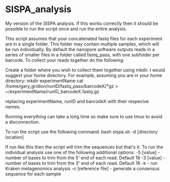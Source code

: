 # SISPA_analysis
 My version of the SISPA analysis. If this works correctly then it should be possible to run the script once and run the entire analysis.
 
 This script assumes that your concatenated fastq files for each experiment are in a single folder. This folder may contain multiple samples, which will be run individually. By default the nanopore software outputs reads in a series of smaller files in a folder called fastq_pass, with one subfolder per barcode. To collect your reads together do the following:
 
 Create a folder where you wish to collect them together using mkdir. I would suggest your home directory. For example, assuming you are in your home directory:
 mkdir experimentName
 cat /home/gary_gridion/runID/fastq_pass/barcodeX/*gz > ~/experimentName/runID_barcodeX.fastq.gz
 
 replacing experimentName, runID and barcodeX with their respecive names.
 
 Running everything can take a long time so make sure to use tmux to avoid a disconnection.
 
 To run the script use the following command:
 bash sispa.sh -d [directory location]
 
 If run like this then the script will trim the sequences but that's it. To run the individual analysis use one of the following additional options:
 -5 [value] - number of bases to trim from the 5' end of each read. Default 18
 -3 [value] - number of bases to trim from the 3' end of each read. Default 18
 -k - run Kraken metagenomics analysis
 -c [reference file] - generate a consensus sequence for each sample